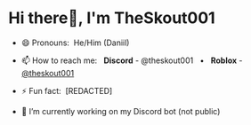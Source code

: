 # Hi there👋, I'm TheSkout001

- 😄 Pronouns:  He/Him (Daniil)
<!--- 🌱 I’m currently learning nothing-->
- 📫 How to reach me:          **Discord** - @theskout001   •     **Roblox** - [@theskout001](https://www.roblox.com/users/3769103962/profile) 
- ⚡ Fun fact:  [REDACTED]

- 🔭 I’m currently working on my Discord bot (not public)
<!--- 👯 I’m looking to collaborate on ...
- 🤔 I’m looking for help with ...
- 💬 Ask me about ...-->

